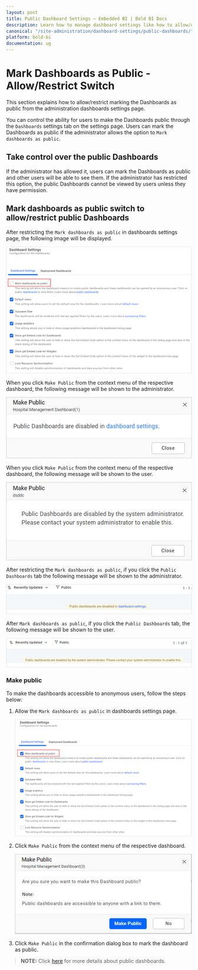 ```yaml
---
layout: post
title: Public Dashboard Settings – Embedded BI | Bold BI Docs
description: Learn how to manage dashboard settings like how to allow/deny marking dashboard as public in Bold BI Embedded.
canonical: "/site-administration/dashboard-settings/public-dashboards/"
platform: bold-bi
documentation: ug
---
```


# Mark Dashboards as Public - Allow/Restrict Switch

This section explains how to allow/restrict marking the Dashboards as public from the administration dashboards settings page.

You can control the ability for users to make the Dashboards public through the `Dashboards` settings tab on the settings page. Users can mark the Dashboards as public if the administrator allows the option to `Mark dashboards as public`.

## Take control over the public Dashboards

If the administrator has allowed it, users can mark the Dashboards as public and other users will be able to see them. 
If the administrator has restricted this option, the public Dashboards cannot be viewed by users unless they have permission.

## Mark dashboards as public switch to allow/restrict public Dashboards

After restricting the `Mark dashboards as public` in dashboards settings page, the following image will be displayed.

![Click on dashboardsettings icon](/static/assets/site-administration/images/dashboard-settings.png)

When you click `Make Public` from the context menu of the respective dashboard, the following message will be shown to the administrator.

![Click on makepublic icon](/static/assets/site-administration/images/makepublic-admin.png#width=50%)

When you click `Make Public` from the context menu of the respective dashboard, the following message will be shown to the user.

![Click on makepublic icon](/static/assets/site-administration/images/makepublic-user.png#width=50%)

After restricting the `Mark dashboards as public`, if you click the `Public Dashboards` tab the following message will be shown to the administrator.
 
![Click on publicdashboard icon](/static/assets/site-administration/images/publicdashboard-admin.png#width=50%)

After `Mark dashboards as public`, if you click the `Public Dashboards` tab, the following message will be shown to the user.
 
![Click on publicdashboard icon](/static/assets/site-administration/images/publicdashboard-user.png#width=50%)

### Make public

To make the dashboards accessible to anonymous users, follow the steps below:

1. Allow the `Mark dashboards as public` in dashboards settings page.

   ![Click on dashboard-settings-on icon](/static/assets/site-administration/images/dashboard-settings-on.png)

2. Click `Make Public` from the context menu of the respective dashboard.

   ![Click on makepublic icon](/static/assets/site-administration/images/makepublic.png#width=50%)

3. Click `Make Public` in the confirmation dialog box to mark the dashboard as public.
 
> **NOTE:**  Click [here](/working-with-dashboards/share-dashboards/public-dashboards/) for more details about public dashboards.
